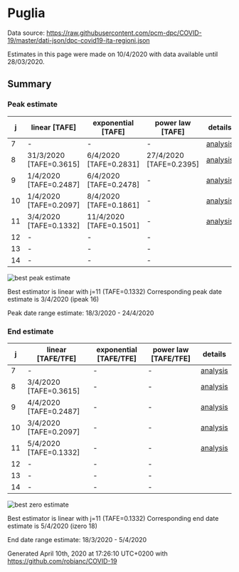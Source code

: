 # Puglia


Data source: https://raw.githubusercontent.com/pcm-dpc/COVID-19/master/dati-json/dpc-covid19-ita-regioni.json

Estimates in this page were made on 10/4/2020 with data available until 28/03/2020.


## Summary 

### Peak estimate 
|j|linear [TAFE]|exponential [TAFE]|power law [TAFE]|details|
|---|----|-----------|---------|-------|
|7|-|-|-|[analysis](COVID-19_puglia_j7_2020-03-28.md)|
|8|31/3/2020 [TAFE=0.3615]|6/4/2020 [TAFE=0.2831]|27/4/2020 [TAFE=0.2395]|[analysis](COVID-19_puglia_j8_2020-03-28.md)|
|9|1/4/2020 [TAFE=0.2487]|6/4/2020 [TAFE=0.2478]|-|[analysis](COVID-19_puglia_j9_2020-03-28.md)|
|10|1/4/2020 [TAFE=0.2097]|8/4/2020 [TAFE=0.1861]|-|[analysis](COVID-19_puglia_j10_2020-03-28.md)|
|11|3/4/2020 [TAFE=0.1332]|11/4/2020 [TAFE=0.1501]|-|[analysis](COVID-19_puglia_j11_2020-03-28.md)|
|12|-|-|-||
|13|-|-|-||
|14|-|-|-||

![best peak estimate](COVID-19_puglia_j11_2020-03-28.png)

Best estimator is linear with j=11 (TAFE=0.1332)
Corresponding peak date estimate is 3/4/2020 (ipeak 16)


Peak date range estimate: 18/3/2020 - 24/4/2020

### End estimate 
|j|linear [TAFE/TFE]|exponential [TAFE/TFE]|power law [TAFE/TFE]|details|
|---|----|-----------|---------|-------|
|7|-|-|-|[analysis](COVID-19_puglia_j7_2020-03-28.md)|
|8|3/4/2020 [TAFE=0.3615]|-|-|[analysis](COVID-19_puglia_j8_2020-03-28.md)|
|9|4/4/2020 [TAFE=0.2487]|-|-|[analysis](COVID-19_puglia_j9_2020-03-28.md)|
|10|3/4/2020 [TAFE=0.2097]|-|-|[analysis](COVID-19_puglia_j10_2020-03-28.md)|
|11|5/4/2020 [TAFE=0.1332]|-|-|[analysis](COVID-19_puglia_j11_2020-03-28.md)|
|12|-|-|-||
|13|-|-|-||
|14|-|-|-||

![best zero estimate](COVID-19_puglia_j11_2020-03-28.png)

Best estimator is linear with j=11 (TAFE=0.1332)
Corresponding end date estimate is 5/4/2020 (izero 18)


End date range estimate: 18/3/2020 - 5/4/2020

Generated April 10th, 2020 at 17:26:10 UTC+0200 with https://github.com/robianc/COVID-19
